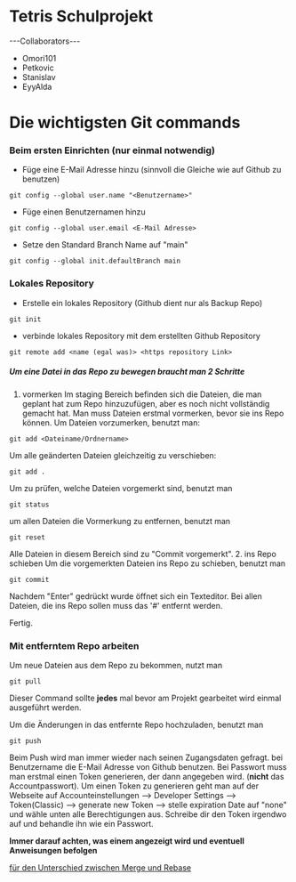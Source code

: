 # Tetris Schulprojekt
---Collaborators---
- Omori101
- Petkovic
- Stanislav
- EyyAlda


# Die wichtigsten Git commands

### Beim ersten Einrichten (nur einmal notwendig)

- Füge eine E-Mail Adresse hinzu (sinnvoll die Gleiche wie auf Github zu benutzen)
``` shell
git config --global user.name "<Benutzername>"
```
- Füge einen Benutzernamen hinzu
``` shell
git config --global user.email <E-Mail Adresse>
```
- Setze den Standard Branch Name auf "main"
``` shell
git config --global init.defaultBranch main
```


### Lokales Repository

- Erstelle ein lokales Repository (Github dient nur als Backup Repo)
``` shell
git init
```

- verbinde lokales Repository mit dem erstellten Github Repository
``` shell
git remote add <name (egal was)> <https repository Link>
```

##### Um eine Datei in das Repo zu bewegen braucht man 2 Schritte
1. vormerken
Im staging Bereich befinden sich die Dateien, die man geplant hat zum Repo hinzuzufügen, aber es noch nicht vollständig gemacht hat.
Man muss Dateien erstmal vormerken, bevor sie ins Repo können.
Um Dateien vorzumerken, benutzt man:
``` shell
git add <Dateiname/Ordnername>
```
Um alle geänderten Dateien gleichzeitig zu verschieben:
``` shell
git add .
```
Um zu prüfen, welche Dateien vorgemerkt sind, benutzt man
``` shell
git status
```
um allen Dateien die Vormerkung zu entfernen, benutzt man
``` shell
git reset
```
Alle Dateien in diesem Bereich sind zu "Commit vorgemerkt".
2. ins Repo schieben
Um die vorgemerkten Dateien ins Repo zu schieben, benutzt man
``` shell
git commit
```
Nachdem "Enter" gedrückt wurde öffnet sich ein Texteditor.
Bei allen Dateien, die ins Repo sollen muss das '#' entfernt werden.
	
Fertig.

### Mit entferntem Repo arbeiten
Um neue Dateien aus dem Repo zu bekommen, nutzt man
``` shell
git pull
```
Dieser Command sollte **jedes** mal bevor am Projekt gearbeitet wird einmal ausgeführt werden.

Um die Änderungen in das entfernte Repo hochzuladen, benutzt man
``` shell
git push
```
Beim Push wird man immer wieder nach seinen Zugangsdaten gefragt.
bei Benutzername die E-Mail Adresse von Github benutzen.
Bei Passwort muss man erstmal einen Token generieren, der dann angegeben wird. (**nicht** das Accountpasswort). Um einen Token zu generieren geht man auf der Webseite auf 
Accounteinstellungen --> Developer Settings --> Token(Classic) --> generate new Token --> stelle expiration Date auf "none" und wähle unten alle Berechtigungen aus.
Schreibe dir den Token irgendwo auf und behandle ihn wie ein Passwort.

**Immer darauf achten, was einem angezeigt wird und eventuell Anweisungen befolgen**

[für den Unterschied zwischen Merge und Rebase](https://youtu.be/zOnwgxiC0OA?si=eBJiTjI8ZlqYVQQ)
